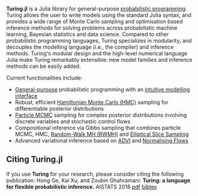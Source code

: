 **Turing.jl** is a Julia library for general-purpose [probabilistic programming](https://en.wikipedia.org/wiki/Probabilistic_programming_language).
Turing allows the user to write models using the standard Julia syntax, 
and provides a wide range of Monte Carlo sampling and optimisation based 
inference methods for solving problems across probabilistic machine learning, 
Bayesian statistics and data science. Compared to other probabilistic programming languages, 
Turing specializes in modularity, and decouples the modelling language (i.e., the compiler) and inference methods. 
Turing's modular design and the high-level numerical language Julia make Turing remarkably extensible: new model families and inference methods can be easily added.

Current functionalities include:

- [General-purpose](https://turinglang.org/docs/tutorials/06-infinite-mixture-model/) probabilistic programming with an [intuitive modelling interface](https://turinglang.org/docs/tutorials/00-introduction/)
- Robust, efficient [Hamiltonian Monte Carlo (HMC)](https://github.com/TuringLang/AdvancedHMC.jl) sampling for differentiable posterior distributions
- [Particle MCMC](https://github.com/TuringLang/AdvancedPS.jl) sampling for complex posterior distributions involving discrete variables and stochastic control flows
- Compositional inference via Gibbs sampling that combines particle MCMC, HMC, [Random-Walk MH (RWMH)](https://github.com/TuringLang/AdvancedMH.jl) and [Elliptical Slice Sampling](https://github.com/TuringLang/Turing.jl/blob/main/src/mcmc/ess.jl)
- Advanced variational inference based on [ADVI](https://github.com/TuringLang/AdvancedVI.jl) and [Normalising Flows](https://github.com/TuringLang/Bijectors.jl)

## Citing Turing.jl ##
If you use **Turing** for your research, please consider citing the following publication: Hong Ge, Kai Xu, and Zoubin Ghahramani: **Turing: a language for flexible probabilistic inference.** AISTATS 2018 [pdf](http://proceedings.mlr.press/v84/ge18b.html) [bibtex](https://github.com/TuringLang/Turing.jl/blob/main/CITATION.bib)
